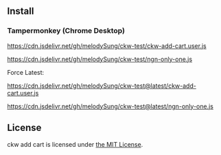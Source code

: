 ## Install

### Tampermonkey (Chrome Desktop)

https://cdn.jsdelivr.net/gh/melodySung/ckw-test/ckw-add-cart.user.js

https://cdn.jsdelivr.net/gh/melodySung/ckw-test/ngn-only-one.js

Force Latest:

https://cdn.jsdelivr.net/gh/melodySung/ckw-test@latest/ckw-add-cart.user.js

https://cdn.jsdelivr.net/gh/melodySung/ckw-test@latest/ngn-only-one.js


## License

ckw add cart is licensed under [the MIT License](/LICENSE).
